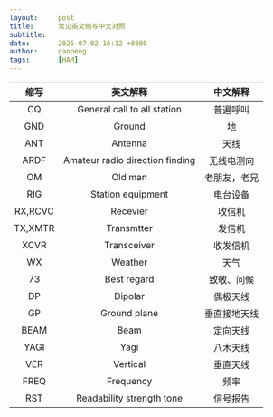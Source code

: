 ```yaml
---
layout:     post
title:      常见英文缩写中文对照
subtitle:   
date:       2025-07-02 16:12 +0800
author:     gaopeng
tags:       [HAM]
---
```


|缩写|英文解释|中文解释|
| :-: | :-: | :-: |
|CQ|General call to all station|普遍呼叫|
|GND|Ground|地|
|ANT|Antenna|天线|
|ARDF|Amateur radio direction finding|无线电测向|
|OM|Old man|老朋友，老兄|
|RIG|Station equipment|电台设备|
|RX,RCVC|Recevier|收信机|
|TX,XMTR|Transmtter|发信机|
|XCVR|Transceiver|收发信机|
|WX|Weather|天气|
|73|Best regard|致敬、问候|
|DP|Dipolar|偶极天线|
|GP|Ground plane|垂直接地天线|
|BEAM|Beam|定向天线|
|YAGI|Yagi|八木天线|
|VER|Vertical|垂直天线|
|FREQ|Frequency|频率|
|RST|Readability strength tone|信号报告|
